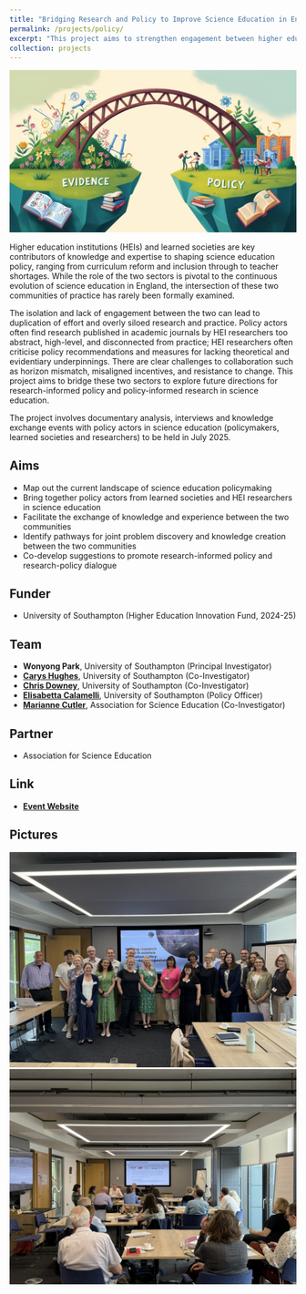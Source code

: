 ```yaml
---
title: "Bridging Research and Policy to Improve Science Education in England"
permalink: /projects/policy/
excerpt: "This project aims to strengthen engagement between higher education institutions and learned societies to explore future directions for research-informed policy and policy-informing research in science education in England. <br/><br/><img src='/images/bridge.jpg' width='400'>"
collection: projects
---
```


<img src='/images/bridge.jpg'>

Higher education institutions (HEIs) and learned societies are key contributors of knowledge and expertise to shaping science education policy, ranging from curriculum reform and inclusion through to teacher shortages. While the role of the two sectors is pivotal to the continuous evolution of science education in England, the intersection of these two communities of practice has rarely been formally examined. 

The isolation and lack of engagement between the two can lead to duplication of effort and overly siloed research and practice. Policy actors often find research published in academic journals by HEI researchers too abstract, high-level, and disconnected from practice; HEI researchers often criticise policy recommendations and measures for lacking theoretical and evidentiary underpinnings. There are clear challenges to collaboration such as horizon mismatch, misaligned incentives, and resistance to change. This project aims to bridge these two sectors to explore future directions for research-informed policy and policy-informed research in science education.

The project involves documentary analysis, interviews and knowledge exchange events with policy actors in science education (policymakers, learned societies and researchers) to be held in July 2025.

## Aims
* Map out the current landscape of science education policymaking
* Bring together policy actors from learned societies and HEI researchers in science education
* Facilitate the exchange of knowledge and experience between the two communities
* Identify pathways for joint problem discovery and knowledge creation between the two communities
* Co-develop suggestions to promote research-informed policy and research-policy dialogue

## Funder
* University of Southampton (Higher Education Innovation Fund, 2024-25)

## Team
* **Wonyong Park**, University of Southampton (Principal Investigator)
* [**Carys Hughes**](https://www.southampton.ac.uk/people/5xcbbw/doctor-carys-hughes), University of Southampton (Co-Investigator)
* [**Chris Downey**](https://www.southampton.ac.uk/people/5x2t9x/professor-chris-downey), University of Southampton (Co-Investigator) 
* [**Elisabetta Calamelli**](https://www.southampton.ac.uk/publicpolicy/about/1_team.page), University of Southampton (Policy Officer)
* [**Marianne Cutler**](https://www.ase.org.uk/content/staff), Association for Science Education (Co-Investigator)

## Partner
* Association for Science Education

## Link
* [**Event Website**](https://scienceeducationpolicy.com/)

## Pictures
<img src='/images/policyevent1.JPEG'>
<img src='/images/policyevent2.JPEG'>